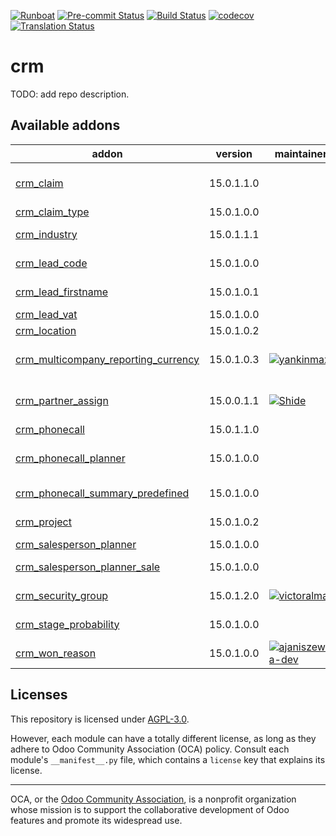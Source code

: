 
[![Runboat](https://img.shields.io/badge/runboat-Try%20me-875A7B.png)](https://runboat.odoo-community.org/builds?repo=OCA/crm&target_branch=15.0)
[![Pre-commit Status](https://github.com/OCA/crm/actions/workflows/pre-commit.yml/badge.svg?branch=15.0)](https://github.com/OCA/crm/actions/workflows/pre-commit.yml?query=branch%3A15.0)
[![Build Status](https://github.com/OCA/crm/actions/workflows/test.yml/badge.svg?branch=15.0)](https://github.com/OCA/crm/actions/workflows/test.yml?query=branch%3A15.0)
[![codecov](https://codecov.io/gh/OCA/crm/branch/15.0/graph/badge.svg)](https://codecov.io/gh/OCA/crm)
[![Translation Status](https://translation.odoo-community.org/widgets/crm-15-0/-/svg-badge.svg)](https://translation.odoo-community.org/engage/crm-15-0/?utm_source=widget)

<!-- /!\ do not modify above this line -->

# crm

TODO: add repo description.

<!-- /!\ do not modify below this line -->

<!-- prettier-ignore-start -->

[//]: # (addons)

Available addons
----------------
addon | version | maintainers | summary
--- | --- | --- | ---
[crm_claim](crm_claim/) | 15.0.1.1.0 |  | Track your customers/vendors claims and grievances.
[crm_claim_type](crm_claim_type/) | 15.0.1.0.0 |  | Claim types for CRM
[crm_industry](crm_industry/) | 15.0.1.1.1 |  | Link leads/opportunities to industries
[crm_lead_code](crm_lead_code/) | 15.0.1.0.0 |  | Sequential Code for Leads / Opportunities
[crm_lead_firstname](crm_lead_firstname/) | 15.0.1.0.1 |  | Specify split names for contacts in leads
[crm_lead_vat](crm_lead_vat/) | 15.0.1.0.0 |  | Add VAT field to leads
[crm_location](crm_location/) | 15.0.1.0.2 |  | CRM location
[crm_multicompany_reporting_currency](crm_multicompany_reporting_currency/) | 15.0.1.0.3 | [![yankinmax](https://github.com/yankinmax.png?size=30px)](https://github.com/yankinmax) | Adds Amount in multicompany reporting currency to CRM Lead
[crm_partner_assign](crm_partner_assign/) | 15.0.0.1.1 | [![Shide](https://github.com/Shide.png?size=30px)](https://github.com/Shide) | Assign a Partner to an Opportunity/Lead/Partner to indicate Partnership
[crm_phonecall](crm_phonecall/) | 15.0.1.1.0 |  | CRM Phone Calls
[crm_phonecall_planner](crm_phonecall_planner/) | 15.0.1.0.0 |  | Schedule phone calls according to some criteria
[crm_phonecall_summary_predefined](crm_phonecall_summary_predefined/) | 15.0.1.0.0 |  | Allows to choose from a defined summary list
[crm_project](crm_project/) | 15.0.1.0.2 |  | Create Tasks from Leads/Opportunities
[crm_salesperson_planner](crm_salesperson_planner/) | 15.0.1.0.0 |  | Crm Salesperson Planner
[crm_salesperson_planner_sale](crm_salesperson_planner_sale/) | 15.0.1.0.0 |  | Crm Salesperson Planner Sale
[crm_security_group](crm_security_group/) | 15.0.1.2.0 | [![victoralmau](https://github.com/victoralmau.png?size=30px)](https://github.com/victoralmau) | Add new group in Sales to show only CRM
[crm_stage_probability](crm_stage_probability/) | 15.0.1.0.0 |  | Define fixed probability on the stages
[crm_won_reason](crm_won_reason/) | 15.0.1.0.0 | [![ajaniszewska-dev](https://github.com/ajaniszewska-dev.png?size=30px)](https://github.com/ajaniszewska-dev) | CRM won reason

[//]: # (end addons)

<!-- prettier-ignore-end -->

## Licenses

This repository is licensed under [AGPL-3.0](LICENSE).

However, each module can have a totally different license, as long as they adhere to Odoo Community Association (OCA)
policy. Consult each module's `__manifest__.py` file, which contains a `license` key
that explains its license.

----
OCA, or the [Odoo Community Association](http://odoo-community.org/), is a nonprofit
organization whose mission is to support the collaborative development of Odoo features
and promote its widespread use.
